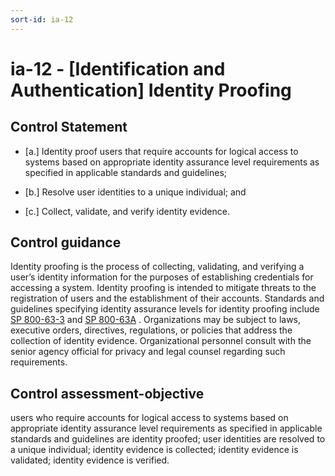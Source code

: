 ```yaml
---
sort-id: ia-12
---
```


# ia-12 - \[Identification and Authentication\] Identity Proofing

## Control Statement

- \[a.\] Identity proof users that require accounts for logical access to systems based on appropriate identity assurance level requirements as specified in applicable standards and guidelines;

- \[b.\] Resolve user identities to a unique individual; and

- \[c.\] Collect, validate, and verify identity evidence.

## Control guidance

Identity proofing is the process of collecting, validating, and verifying a user’s identity information for the purposes of establishing credentials for accessing a system. Identity proofing is intended to mitigate threats to the registration of users and the establishment of their accounts. Standards and guidelines specifying identity assurance levels for identity proofing include [SP 800-63-3](#737513fa-6758-403f-831d-5ddab5e23cb3) and [SP 800-63A](#9099ed2c-922a-493d-bcb4-d896192243ff) . Organizations may be subject to laws, executive orders, directives, regulations, or policies that address the collection of identity evidence. Organizational personnel consult with the senior agency official for privacy and legal counsel regarding such requirements.

## Control assessment-objective

users who require accounts for logical access to systems based on appropriate identity assurance level requirements as specified in applicable standards and guidelines are identity proofed;
user identities are resolved to a unique individual;
identity evidence is collected;
identity evidence is validated;
identity evidence is verified.
